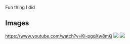Fun thing I did

## Images

https://www.youtube.com/watch?v=Ki-pgqXw8mQ
![](https://media.discordapp.net/attachments/849739331278733332/994023733620641982/unknown.png)
![](https://cdn.discordapp.com/attachments/860459080165359617/1015977974912262164/unknown.png)
